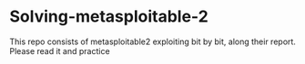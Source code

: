 # Solving-metasploitable-2
This repo consists of metasploitable2 exploiting bit by bit, along their report. Please read it and practice  
